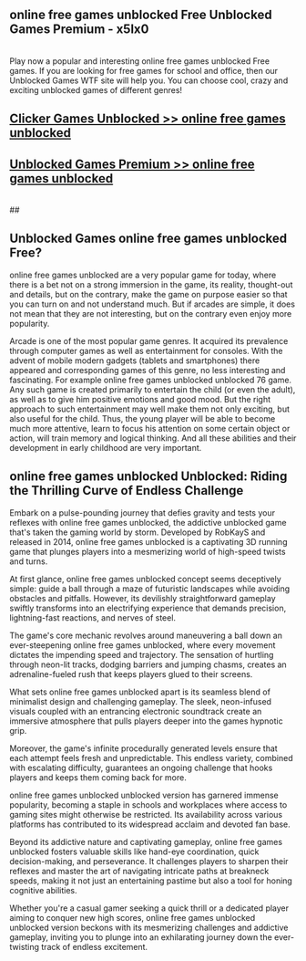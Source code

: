 ## online free games unblocked Free Unblocked Games Premium - x5lx0 <br>
<br>
Play now a popular and interesting online free games unblocked Free games. If you are looking for free games for school and office, then our Unblocked Games WTF site will help you. You can choose cool, crazy and exciting unblocked games of different genres!


##  [Clicker Games Unblocked >> online free games unblocked](http://freeplayer.one?title=online_free_games_unblocked&ref=05)

##  [Unblocked Games Premium >> online free games unblocked](http://freeplayer.one?title=online_free_games_unblocked&ref=05)
  <br>
  ##



## Unblocked Games online free games unblocked Free?

online free games unblocked are a very popular game for today, where there is a bet not on a strong immersion in the game, its reality, thought-out and details, but on the contrary, make the game on purpose easier so that you can turn on and not understand much. But if arcades are simple, it does not mean that they are not interesting, but on the contrary even enjoy more popularity.

Arcade is one of the most popular game genres. It acquired its prevalence through computer games as well as entertainment for consoles. With the advent of mobile modern gadgets (tablets and smartphones) there appeared and corresponding games of this genre, no less interesting and fascinating. For example online free games unblocked unblocked 76 game. Any such game is created primarily to entertain the child (or even the adult), as well as to give him positive emotions and good mood. But the right approach to such entertainment may well make them not only exciting, but also useful for the child. Thus, the young player will be able to become much more attentive, learn to focus his attention on some certain object or action, will train memory and logical thinking. And all these abilities and their development in early childhood are very important.

##  online free games unblocked Unblocked: Riding the Thrilling Curve of Endless Challenge

Embark on a pulse-pounding journey that defies gravity and tests your reflexes with online free games unblocked, the addictive unblocked game that's taken the gaming world by storm. Developed by RobKayS and released in 2014, online free games unblocked is a captivating 3D running game that plunges players into a mesmerizing world of high-speed twists and turns.

At first glance, online free games unblocked concept seems deceptively simple: guide a ball through a maze of futuristic landscapes while avoiding obstacles and pitfalls. However, its devilishly straightforward gameplay swiftly transforms into an electrifying experience that demands precision, lightning-fast reactions, and nerves of steel.

The game's core mechanic revolves around maneuvering a ball down an ever-steepening online free games unblocked, where every movement dictates the impending speed and trajectory. The sensation of hurtling through neon-lit tracks, dodging barriers and jumping chasms, creates an adrenaline-fueled rush that keeps players glued to their screens.

What sets online free games unblocked apart is its seamless blend of minimalist design and challenging gameplay. The sleek, neon-infused visuals coupled with an entrancing electronic soundtrack create an immersive atmosphere that pulls players deeper into the games hypnotic grip.

Moreover, the game's infinite procedurally generated levels ensure that each attempt feels fresh and unpredictable. This endless variety, combined with escalating difficulty, guarantees an ongoing challenge that hooks players and keeps them coming back for more.

online free games unblocked unblocked version has garnered immense popularity, becoming a staple in schools and workplaces where access to gaming sites might otherwise be restricted. Its availability across various platforms has contributed to its widespread acclaim and devoted fan base.

Beyond its addictive nature and captivating gameplay, online free games unblocked fosters valuable skills like hand-eye coordination, quick decision-making, and perseverance. It challenges players to sharpen their reflexes and master the art of navigating intricate paths at breakneck speeds, making it not just an entertaining pastime but also a tool for honing cognitive abilities.

Whether you're a casual gamer seeking a quick thrill or a dedicated player aiming to conquer new high scores, online free games unblocked unblocked version beckons with its mesmerizing challenges and addictive gameplay, inviting you to plunge into an exhilarating journey down the ever-twisting track of endless excitement.